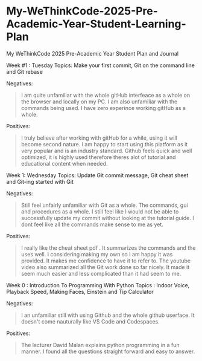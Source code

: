 # My-WeThinkCode-2025-Pre-Academic-Year-Student-Learning-Plan
My WeThinkCode 2025 Pre-Academic Year Student Plan and Journal

Week #1 : Tuesday 
Topics: Make your first commit, Git on the command line and Git rebase 

Negatives:
> I am quite unfamiliar with the whole gitHub interfeace as a whole on the browser and locally on my PC.
> I am also unfamiliar with the commands being used.
> I have zero experince working gitHub as a whole.

Positives:
> I truly believe after working with gitHub for a while, using it will become second nature.
> I am happy to start using this platform as it very popular and is an industry standard.
> Github feels quick and well optimized, it is highly used therefore theres alot of tutorial and educational content when needed.

Week 1: Wednesday
Topics: Update Git commit message, Git cheat sheet and Git-ing started with Git

Negatives:
> Still feel unfairly unfamiliar with Git as a whole. The commands, gui and procedures as a whole.
> I still feel like I would not be able to successfully update my commit without looking at the tutorial guide.
> I dont feel like all the commands make sense to me as yet.

Positives:
> I really like the cheat sheet pdf . It summarizes the commands and the uses well. I considering making my own so I am happy it was provided. It makes me confidence to have it to refer to.
> The youtube video also summarized all the Git work done so far nicely. It made it seem much easier and less complicated than it had seem to me.


Week 0 : Introduction To Programming With Python
Topics : Indoor Voice, Playback Speed, Making Faces, Einstein and Tip Calculator

Negatives:
> I an unfamiliar still with using Github and the whole github userface. It doesn't come nauturally like VS Code and Codespaces.

Positives:
> The lecturer David Malan explains python programming in a fun manner.
> I found all the questions straight forward and easy to answer.
